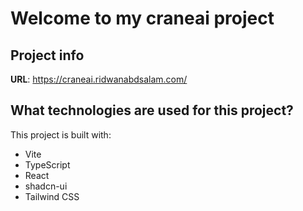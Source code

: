 # Welcome to my craneai project

## Project info

**URL**: https://craneai.ridwanabdsalam.com/

## What technologies are used for this project?

This project is built with:

- Vite
- TypeScript
- React
- shadcn-ui
- Tailwind CSS
